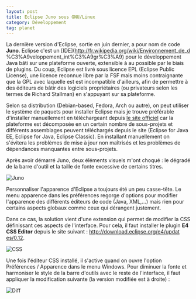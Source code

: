 ```yaml
---
layout: post
title: Eclipse Juno sous GNU/Linux
category: Développement
tag: planet
---
```


La dernière version d'Eclipse, sortie en juin dernier, a pour nom de code
**Juno**. Eclipse c'est un [IDE](http://fr.wikipedia.org/wiki/Environnement_de_d
%C3%A9veloppement_int%C3%A9gr%C3%A9) pour le développement Java <!-- more -->bâti sur une
plateforme ouverte, extensible à au possible par le biais de plugins. Du coup,
Eclipse est livré sous licence EPL (Eclipse Public License), une licence
reconnue libre par la FSF mais moins contraignante que la GPL avec laquelle est
est incompatible d'ailleurs, afin de permettre à des éditeurs de bâtir des
logiciels propriétaires (ou privateurs selon les termes de Richard Stallman) en
s'appuyant sur sa plateforme.

Selon sa distribution (Debian-based, Fedora, Arch ou autre), on peut utiliser le
système de paquets pour installer Eclipse mais je trouve préférable
d'installer manuellement en téléchargeant depuis [le site
officiel](http://www.eclipse.org/) car la plateforme est décomposée en un
certain nombre de sous-projets et différents assemblages peuvent téléchargés
depuis le site (Eclipse for Java EE, Eclipse for Java, Eclipse Classic). En
installant manuellement on s'évitera les problèmes de mise à jour non
maîtrisés et les problèmes de dépendances manquantes entre sous-projets.

Après avoir démarré Juno, deux éléments visuels m'ont choqué : le
dégradé de la barre d'outil et la taille de fonte excessive de certains
titres.

![Juno](/images/07x/eclipse-ui.png)

Personnaliser l'apparence d'Eclipse a toujours été un peu casse-tête. Le menu
apparence dans les préférences regorge d'options pour modifier l'apparence des
différents éditeurs de code (Java, XML,...) mais rien pour certains aspects
globaux comme ceux qui dérangent justement.

Dans ce cas, la solution vient d'une extension qui permet de modifier la CSS
définissant ces aspects de l'interface. Pour cela, il faut installer le plugin
**E4 CSS Editor** depuis le site suivant : [http://download.eclipse.org/e4/updat
es/0.12](http://download.eclipse.org/e4/updates/0.12).

![CSS](/images/07x/css-editor.png)

Une fois l'éditeur CSS installé, il s'active quand on ouvre l'option
Préférences / Apparence dans le menu Windows. Pour diminuer la fonte et
harmoniser le style de la barre d'outils avec le reste de l'interface, il faut
appliquer la modification suivante (la version modifiée est à droite) :

![Diff](/images/07x/css-diff.png)
